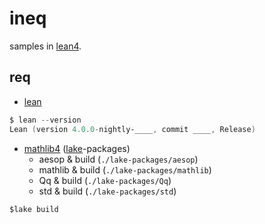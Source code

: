 # ineq
samples in [lean4](https://github.com/leanprover/lean4).

## req

- [lean](https://github.com/leanprover/lean4)
```powershell
$ lean --version
Lean (version 4.0.0-nightly-____, commit ____, Release)
```

- [mathlib4](https://github.com/leanprover-community/mathlib4) ([lake](https://github.com/leanprover/lake)-packages)
  - aesop & build (`./lake-packages/aesop`)
  - mathlib & build (`./lake-packages/mathlib`)
  - Qq & build (`./lake-packages/Qq`)
  - std & build (`./lake-packages/std`)

```
$lake build
```
  
##
